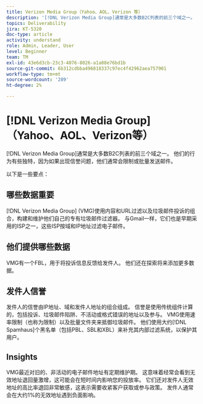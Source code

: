 ```yaml
---
title: Verizon Media Group（Yahoo、AOL、Verizon 等）
description: '[!DNL Verizon Media Group]通常是大多数B2C列表的前三个域之一。 他们的行为有些独特，因为如果出现信誉问题，他们通常会限制或批量发送邮件。'
topics: Deliverability
jira: KT-5320
doc-type: article
activity: understand
role: Admin, Leader, User
level: Beginner
team: TM
exl-id: 43e6d3cb-23c3-4076-8026-a1a08e76bd1b
source-git-commit: 6b312cdbba496818337c97ec4f42962aea757901
workflow-type: tm+mt
source-wordcount: '289'
ht-degree: 2%

---
```


# [!DNL Verizon Media Group]（Yahoo、AOL、Verizon等）

[!DNL Verizon Media Group]通常是大多数B2C列表的前三个域之一。 他们的行为有些独特，因为如果出现信誉问题，他们通常会限制或批量发送邮件。

以下是一些要点：

## 哪些数据重要

[!DNL Verizon Media Group] (VMG)使用内容和URL过滤以及垃圾邮件投诉的组合，构建和维护他们自己的专有垃圾邮件过滤器。 与Gmail一样，它们也是早期采用的ISP之一，这些ISP按域和IP地址过滤电子邮件。

## 他们提供哪些数据

VMG有一个FBL，用于将投诉信息反馈给发件人。 他们还在探索将来添加更多数据。

## 发件人信誉

发件人的信誉由IP地址、域和发件人地址的组合组成。 信誉是使用传统组件计算的，包括投诉、垃圾邮件陷阱、不活动或格式错误的地址以及参与。 VMG使用速率限制（也称为限制）以及批量文件夹来抵御垃圾邮件。 他们使用大约[!DNL Spamhaus]个黑名单（包括PBL、SBL和XBL）来补充其内部过滤系统，以保护其用户。

## Insights

VMG最近对旧的、非活动的电子邮件地址有定期维护期。 这意味着经常会看到无效地址退回量激增，这可能会在短时间内影响您的投放率。 它们还对发件人无效地址的高比率退回非常敏感，这表示需要收紧客户获取或参与政策。 发件人通常会在大约1%的无效地址遇到负面影响。
